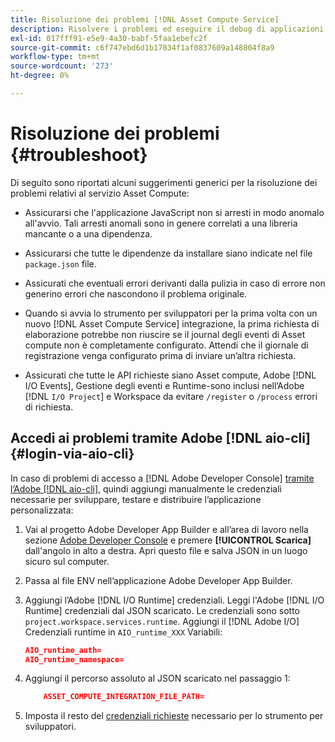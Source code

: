 ```yaml
---
title: Risoluzione dei problemi [!DNL Asset Compute Service]
description: Risolvere i problemi ed eseguire il debug di applicazioni personalizzate tramite [!DNL Asset Compute Service].
exl-id: 017fff91-e5e9-4a30-babf-5faa1ebefc2f
source-git-commit: c6f747ebd6d1b17834f1af0837609a148804f8a9
workflow-type: tm+mt
source-wordcount: '273'
ht-degree: 0%

---
```


# Risoluzione dei problemi {#troubleshoot}

Di seguito sono riportati alcuni suggerimenti generici per la risoluzione dei problemi relativi al servizio Asset Compute:

* Assicurarsi che l&#39;applicazione JavaScript non si arresti in modo anomalo all&#39;avvio. Tali arresti anomali sono in genere correlati a una libreria mancante o a una dipendenza.
* Assicurarsi che tutte le dipendenze da installare siano indicate nel file `package.json` file.
* Assicurati che eventuali errori derivanti dalla pulizia in caso di errore non generino errori che nascondono il problema originale.

* Quando si avvia lo strumento per sviluppatori per la prima volta con un nuovo [!DNL Asset Compute Service] integrazione, la prima richiesta di elaborazione potrebbe non riuscire se il journal degli eventi di Asset compute non è completamente configurato. Attendi che il giornale di registrazione venga configurato prima di inviare un’altra richiesta.
* Assicurati che tutte le API richieste siano Asset compute, Adobe [!DNL I/O Events], Gestione degli eventi e Runtime-sono inclusi nell’Adobe [!DNL `I/O Project`] e Workspace da evitare `/register` o `/process` errori di richiesta.

## Accedi ai problemi tramite Adobe [!DNL aio-cli] {#login-via-aio-cli}

In caso di problemi di accesso a [!DNL Adobe Developer Console] [tramite l’Adobe [!DNL aio-cli]](https://developer.adobe.com/app-builder/docs/getting_started/first_app/#3-signing-in-from-cli), quindi aggiungi manualmente le credenziali necessarie per sviluppare, testare e distribuire l’applicazione personalizzata:

1. Vai al progetto Adobe Developer App Builder e all’area di lavoro nella sezione [Adobe Developer Console](https://developer.adobe.com/console/user/servicesandapis) e premere **[!UICONTROL Scarica]** dall&#39;angolo in alto a destra. Apri questo file e salva JSON in un luogo sicuro sul computer.

1. Passa al file ENV nell’applicazione Adobe Developer App Builder.

1. Aggiungi l’Adobe [!DNL I/O Runtime] credenziali. Leggi l&#39;Adobe [!DNL I/O Runtime] credenziali dal JSON scaricato. Le credenziali sono sotto `project.workspace.services.runtime`. Aggiungi il [!DNL Adobe I/O] Credenziali runtime in `AIO_runtime_XXX` Variabili:

   ```json
   AIO_runtime_auth=
   AIO_runtime_namespace=
   ```

1. Aggiungi il percorso assoluto al JSON scaricato nel passaggio 1:

   ```json
       ASSET_COMPUTE_INTEGRATION_FILE_PATH=
   ```

1. Imposta il resto del [credenziali richieste](develop-custom-application.md) necessario per lo strumento per sviluppatori.

<!-- TBD for later:
Add any best practices for developers in this section:
* Any items to take care of when creating projects.
* Any naming conventions, reserved keywords, etc.?
* Any terms that can become a source of confusion later based on our OOTB naming.

* If required, add limitations for custom applications and spin those off as best practices.
* Do NOT borrow any content from https://git.corp.adobe.com/nui/nui/blob/master/doc/worker_api.md. It is outdated and irrelevant for 3rd party custom applications.
-->
